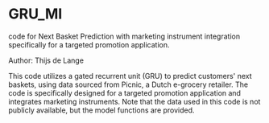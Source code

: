 # GRU_MI
code for Next Basket Prediction with marketing instrument integration specifically for a targeted promotion application.

Author: Thijs de Lange

This code utilizes a gated recurrent unit (GRU) to predict customers' next baskets, using data sourced from Picnic, a Dutch e-grocery retailer. The code is specifically designed for a targeted promotion application and integrates marketing instruments. Note that the data used in this code is not publicly available, but the model functions are provided.
